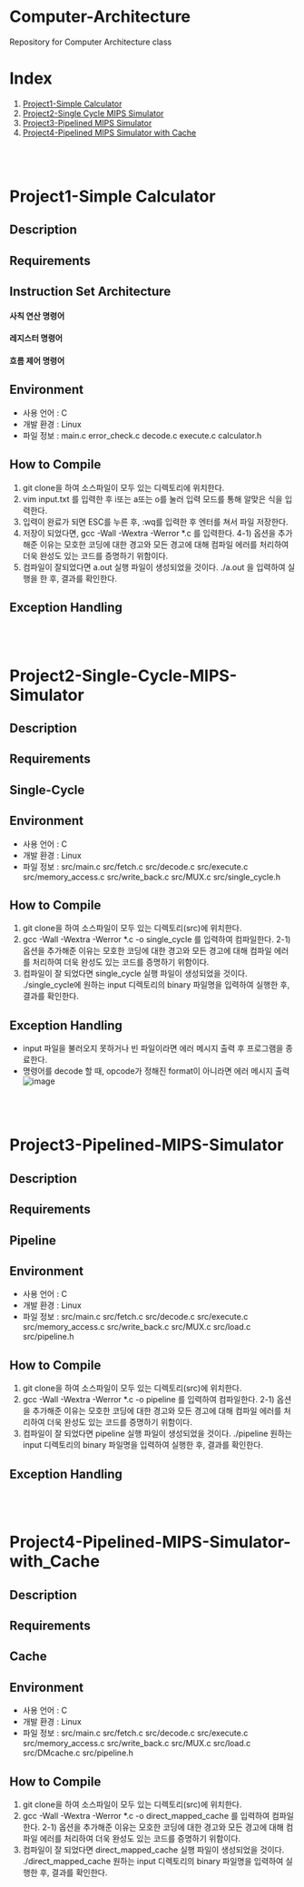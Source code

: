 # Computer-Architecture
Repository for Computer Architecture class

# Index
1. [Project1-Simple Calculator](#Project1-Simple-Calculator)
2. [Project2-Single Cycle MIPS Simulator](#Project2-Single-Cycle-MIPS-Simulator)
3. [Project3-Pipelined MIPS Simulator](#Project3-Pipelined-MIPS-Simulator)
4. [Project4-Pipelined MIPS Simulator with Cache](#Project4-Pipelined-MIPS-Simulator-with_Cache)

<br><br>
# Project1-Simple Calculator

## Description

## Requirements

## Instruction Set Architecture
#### 사칙 연산 명령어

#### 레지스터 명령어

#### 흐름 제어 명령어


## Environment
- 사용 언어 : C
- 개발 환경 : Linux
- 파일 정보 : main.c error_check.c decode.c execute.c calculator.h

## How to Compile
1. git clone을 하여 소스파일이 모두 있는 디렉토리에 위치한다.
2. vim input.txt 를 입력한 후 i또는 a또는 o를 눌러 입력 모드를 통해 알맞은 식을 입력한다.
3. 입력이 완료가 되면 ESC를 누른 후, :wq를 입력한 후 엔터를 쳐서 파일 저장한다.
4. 저장이 되었다면, gcc -Wall -Wextra -Werror *.c 를 입력한다.
4-1) 옵션을 추가해준 이유는 모호한 코딩에 대한 경고와 모든 경고에 대해 컴파일 에러를 처리하여 더욱 완성도 있는 코드를 증명하기 위함이다.
5. 컴파일이 잘되었다면 a.out 실행 파일이 생성되었을 것이다. ./a.out 을 입력하여 실행을 한 후, 결과를 확인한다.

## Exception Handling

<br><br>
# Project2-Single-Cycle-MIPS-Simulator

## Description

 
## Requirements


## Single-Cycle


## Environment
- 사용 언어 : C
- 개발 환경 : Linux
- 파일 정보 : src/main.c src/fetch.c src/decode.c src/execute.c src/memory_access.c src/write_back.c src/MUX.c src/single_cycle.h

## How to Compile
1. git clone을 하여 소스파일이 모두 있는 디렉토리(src)에 위치한다.
2. gcc -Wall -Wextra -Werror *.c -o single_cycle 를 입력하여 컴파일한다.
2-1) 옵션을 추가해준 이유는 모호한 코딩에 대한 경고와 모든 경고에 대해 컴파일 에러를 처리하여 더욱 완성도 있는 코드를 증명하기 위함이다.
3. 컴파일이 잘 되었다면 single_cycle 실행 파일이 생성되었을 것이다. ./single_cycle에 원하는 input 디렉토리의 binary 파일명을 입력하여 실행한 후, 결과를 확인한다.

## Exception Handling
- input 파일을 불러오지 못하거나 빈 파일이라면 에러 메시지 출력 후 프로그램을 종료한다.
- 명령어를 decode 할 때, opcode가 정해진 format이 아니라면 에러 메시지 출력
![image](https://user-images.githubusercontent.com/70425484/124956708-3588d780-e053-11eb-90a9-b00ab4f4e6a3.png)

<br><br>
# Project3-Pipelined-MIPS-Simulator

## Description

 
## Requirements


## Pipeline

## Environment
- 사용 언어 : C
- 개발 환경 : Linux
- 파일 정보 : src/main.c src/fetch.c src/decode.c src/execute.c src/memory_access.c src/write_back.c src/MUX.c src/load.c src/pipeline.h

## How to Compile
1. git clone을 하여 소스파일이 모두 있는 디렉토리(src)에 위치한다.
2. gcc -Wall -Wextra -Werror *.c -o pipeline 를 입력하여 컴파일한다.
2-1) 옵션을 추가해준 이유는 모호한 코딩에 대한 경고와 모든 경고에 대해 컴파일 에러를 처리하여 더욱 완성도 있는 코드를 증명하기 위함이다.
3. 컴파일이 잘 되었다면 pipeline 실행 파일이 생성되었을 것이다. ./pipeline 원하는 input 디렉토리의 binary 파일명을 입력하여 실행한 후, 결과를 확인한다.

## Exception Handling

<br><br>
# Project4-Pipelined-MIPS-Simulator-with_Cache

## Description


## Requirements


## Cache


## Environment
- 사용 언어 : C
- 개발 환경 : Linux
- 파일 정보 : src/main.c src/fetch.c src/decode.c src/execute.c src/memory_access.c src/write_back.c src/MUX.c src/load.c src/DMcache.c src/pipeline.h

## How to Compile
1. git clone을 하여 소스파일이 모두 있는 디렉토리(src)에 위치한다.
2. gcc -Wall -Wextra -Werror *.c -o direct_mapped_cache 를 입력하여 컴파일한다.
2-1) 옵션을 추가해준 이유는 모호한 코딩에 대한 경고와 모든 경고에 대해 컴파일 에러를 처리하여 더욱 완성도 있는 코드를 증명하기 위함이다.
3. 컴파일이 잘 되었다면 direct_mapped_cache 실행 파일이 생성되었을 것이다. ./direct_mapped_cache 원하는 input 디렉토리의 binary 파일명을 입력하여 실행한 후, 결과를 확인한다.
